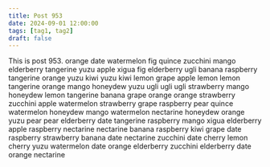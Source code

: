 ```yaml
---
title: Post 953
date: 2024-09-01 12:00:00
tags: [tag1, tag2]
draft: false
---
```

This is post 953.
orange
date
watermelon
fig
quince
zucchini
mango
elderberry
tangerine
yuzu
apple
xigua
fig
elderberry
ugli
banana
raspberry
tangerine
orange
yuzu
kiwi
yuzu
kiwi
lemon
grape
apple
lemon
lemon
tangerine
orange
mango
honeydew
yuzu
ugli
ugli
ugli
strawberry
mango
honeydew
lemon
tangerine
banana
grape
orange
orange
strawberry
zucchini
apple
watermelon
strawberry
grape
raspberry
pear
quince
watermelon
honeydew
mango
watermelon
nectarine
honeydew
orange
yuzu
pear
pear
elderberry
date
tangerine
raspberry
mango
xigua
elderberry
apple
raspberry
nectarine
nectarine
banana
raspberry
kiwi
grape
date
raspberry
strawberry
banana
date
nectarine
zucchini
date
cherry
lemon
cherry
yuzu
watermelon
date
orange
elderberry
zucchini
elderberry
date
orange
nectarine

